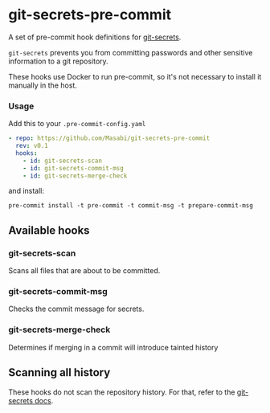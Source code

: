 git-secrets-pre-commit
======================

A set of pre-commit hook definitions for [git-secrets](https://github.com/awslabs/git-secrets).

`git-secrets` prevents you from committing passwords and other sensitive information to a git repository.

These hooks use Docker to run pre-commit, so it's not necessary to install it manually in the host.
### Usage

Add this to your `.pre-commit-config.yaml`

```yaml
- repo: https://github.com/Masabi/git-secrets-pre-commit
  rev: v0.1
  hooks:
    - id: git-secrets-scan
    - id: git-secrets-commit-msg
    - id: git-secrets-merge-check
```

and install:

```
pre-commit install -t pre-commit -t commit-msg -t prepare-commit-msg
```

## Available hooks

### git-secrets-scan
Scans all files that are about to be committed.

### git-secrets-commit-msg
Checks the commit message for secrets.

### git-secrets-merge-check
Determines if merging in a commit will introduce tainted history

## Scanning all history

These hooks do not scan the repository history. For that, refer to the [git-secrets docs](https://github.com/awslabs/git-secrets).
